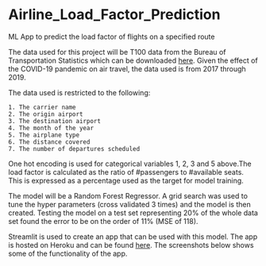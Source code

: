 # Airline_Load_Factor_Prediction
ML App to predict the load factor of flights on a specified route

The data used for this project will be T100 data from the Bureau of Transportation Statistics which can be downloaded [here](https://www.transtats.bts.gov/DL_SelectFields.asp?gnoyr_VQ=GDM&QO_fu146_anzr=Nv4%20Pn44vr45).
Given the effect of the COVID-19 pandemic on air travel, the data used is from 2017 through 2019. 

The data used is restricted to the following: 

    1. The carrier name
    2. The origin airport
    3. The destination airport
    4. The month of the year
    5. The airplane type
    6. The distance covered
    7. The number of departures scheduled

One hot encoding is used for categorical variables 1, 2, 3 and 5 above.The load factor is calculated as the ratio of #passengers to #available seats. This is expressed as a percentage used as the target for model training.

The model will be a Random Forest Regressor. A grid search was used to tune the hyper parameters (cross validated 3 times) and the model is then created. 
Testing the model on a test set representing 20% of the whole data set found the error to be on the order of 11% (MSE of 118). 

Streamlit is used to create an app that can be used with this model. The app is hosted on Heroku and can be found [here](). The screenshots below shows some of the functionality of the app. 
